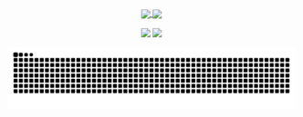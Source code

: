 <div align="center" >
  <a href="https://github.com/paulohenriquegama">
    <img height="180em"  align="center" src="https://github-readme-stats.vercel.app/api?username=paulohenriquegama&theme=gotham&show_icons=true"/>
    <img height="180em"  align="center" src="https://github-readme-stats.vercel.app/api/top-langs/?username=paulohenriquegama&&layout=compact&hide=shell&theme=gotham"/>
    
</div>
 <br>
<div  align="center"> 
  <a href="https://www.instagram.com/paulohenriquegama/" target="_blank"><img src="https://img.shields.io/badge/-Instagram-%23E4405F?style=for-the-badge&logo=instagram&logoColor=white" target="_blank"></a>
  <a href="https://www.linkedin.com/in/paulohenriquegama/" target="_blank"><img src="https://img.shields.io/badge/-LinkedIn-%230077B5?style=for-the-badge&logo=linkedin&logoColor=white" target="_blank"></a> 
 
  ![Snake animation](https://github.com/paulohenriquegama/paulohenriquegama/blob/output/github-contribution-grid-snake.svg)
 
</div>

<!--
**paulohenriquegama/paulohenriquegama** is a ✨ _special_ ✨ repository because its `README.md` (this file) appears on your GitHub profile.

Here are some ideas to get you started:

- 🔭 I’m currently working on ...
- 🌱 I’m currently learning ...
- 👯 I’m looking to collaborate on ...
- 🤔 I’m looking for help with ...
- 💬 Ask me about ...
- 📫 How to reach me: ...
- 😄 Pronouns: ...
- ⚡ Fun fact: ...
-->
